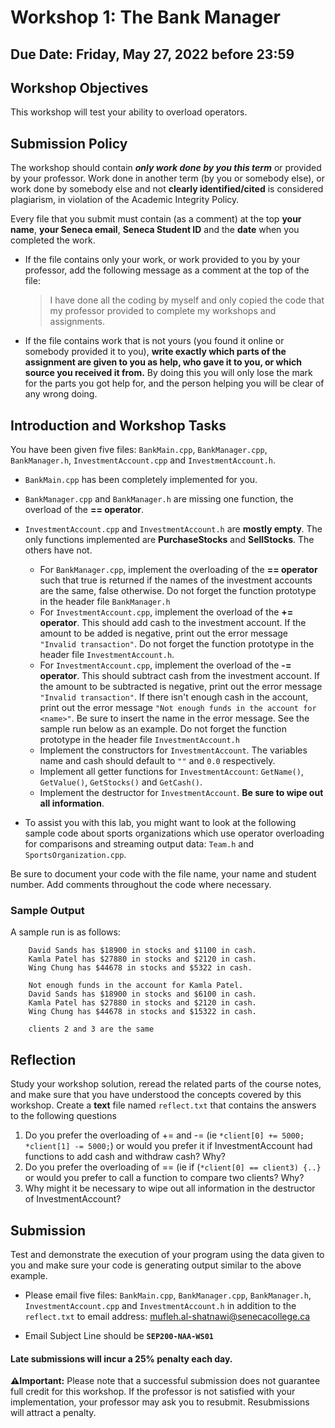 # Workshop 1: The Bank Manager
## Due Date: Friday, May 27, 2022 before 23:59
## Workshop Objectives  
This workshop will test your ability to overload operators.

## Submission Policy
The workshop should contain ***only work done by you this term*** or provided by your professor.  Work done in another term (by you or somebody else), or work done by somebody else and not **clearly identified/cited** is considered plagiarism, in violation of the Academic Integrity Policy.

Every file that you submit must contain (as a comment) at the top **your name**, **your Seneca email**, **Seneca Student ID** and the **date** when you completed the work.

- If the file contains only your work, or work provided to you by your professor, add the following message as a comment at the top of the file:

    > I have done all the coding by myself and only copied the code that my professor provided to complete my workshops and assignments.

- If the file contains work that is not yours (you found it online or somebody provided it to you), **write exactly which parts of the assignment are given to you as help, who gave it to you, or which source you received it from.**  By doing this you will only lose the mark for the parts you got help for, and the person helping you will be clear of any wrong doing.

## Introduction and Workshop Tasks
You have been given five files: `BankMain.cpp`, `BankManager.cpp`, `BankManager.h`, `InvestmentAccount.cpp` and `InvestmentAccount.h`.

- `BankMain.cpp` has been completely implemented for you. 
- `BankManager.cpp` and `BankManager.h` are missing one function, the overload of the **== operator**. 
- `InvestmentAccount.cpp` and `InvestmentAccount.h` are **mostly empty**. The only functions implemented are **PurchaseStocks** and **SellStocks**. The others have not.


	- For `BankManager.cpp`, implement the overloading of the **== operator** such that true is returned if the names of the investment accounts are the same, false otherwise. Do not forget the function prototype in the header file `BankManager.h`
	- For `InvestmentAccount.cpp`, implement the overload of the **+= operator**. This should add cash to the investment account. If the amount to be added is negative, print out the error message `"Invalid transaction"`. Do not forget the function prototype in the header file `InvestmentAccount.h`.
	- For `InvestmentAccount.cpp`, implement the overload of the **-= operator**. This should subtract cash from the investment account. If the amount to be subtracted is negative, print out the error message `"Invalid transaction"`. If there isn't enough cash in the account, print out the error message `"Not enough funds in the account for <name>"`. Be sure to insert the name in the error message. See the sample run below as an example. Do not forget the function prototype in the header file `InvestmentAccount.h`
	- Implement the constructors for `InvestmentAccount`. The variables name and cash should default to `""` and `0.0` respectively.
	- Implement all getter functions for `InvestmentAccount`: `GetName()`, `GetValue()`, `GetStocks()` and `GetCash()`.
	- Implement the destructor for `InvestmentAccount`. **Be sure to wipe out all information**.

- To assist you with this lab, you might want to look at the following sample code about sports organizations which use operator overloading for comparisons and streaming output data: `Team.h` and `SportsOrganization.cpp`.

Be sure to document your code with the file name, your name and student number. Add comments throughout the code where necessary.


### Sample Output
A sample run is as follows:
```
    David Sands has $18900 in stocks and $1100 in cash.
    Kamla Patel has $27880 in stocks and $2120 in cash.
    Wing Chung has $44678 in stocks and $5322 in cash.
    
    Not enough funds in the account for Kamla Patel.
    David Sands has $18900 in stocks and $6100 in cash.
    Kamla Patel has $27880 in stocks and $2120 in cash.
    Wing Chung has $44678 in stocks and $15322 in cash.
    
    clients 2 and 3 are the same
```
## Reflection
Study your workshop solution, reread the related parts of the course notes, and make sure that you have understood the concepts covered by this workshop.
Create a **text** file named `reflect.txt` that contains the answers to the following questions 

1. Do you prefer the overloading of += and -= (ie `*client[0] += 5000;` `*client[1] -= 5000;`) or would you prefer it if InvestmentAccount had functions to add cash and withdraw cash? Why?
2.	Do you prefer the overloading of == (ie if (`*client[0] == client3) {..}` or would you prefer to call a function to compare two clients? Why?
3.	Why might it be necessary to wipe out all information in the destructor of InvestmentAccount?


## Submission

Test and demonstrate the execution of your program using the data given to you and make sure your code is generating output similar to the above example.



- Please email five files: `BankMain.cpp`, `BankManager.cpp`, `BankManager.h`, `InvestmentAccount.cpp` and `InvestmentAccount.h` in addition to the `reflect.txt` to email address: <mufleh.al-shatnawi@senecacollege.ca>

- Email Subject Line should be **`SEP200-NAA-WS01`**

####  Late submissions will incur a 25% penalty each day.

**:warning:Important:** Please note that a successful submission does not guarantee full credit for this workshop. If the professor is not satisfied with your implementation, your professor may ask you to resubmit. Resubmissions will attract a penalty.

